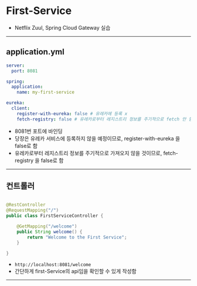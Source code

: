 # First-Service
- Netflix Zuul, Spring Cloud Gateway 실습

---

## application.yml
```yaml
server:
  port: 8081

spring:
  application:
    name: my-first-service

eureka:
  client:
    register-with-eureka: false # 유레카에 등록 x
    fetch-registry: false # 유레카로부터 레지스트리 정보를 주기적으로 fetch 안 함
```
- 8081번 포트에 바인딩
- 당장은 유레카 서비스에 등록하지 않을 예정이므로, register-with-eureka 을 false로 함
- 유레카로부터 레지스트리 정보를 주기적으로 가져오지 않을 것이므로, fetch-registry 을 false로 함

---

## 컨트롤러
```java

@RestController
@RequestMapping("/")
public class FirstServiceController {

    @GetMapping("/welcome")
    public String welcome() {
        return "Welcome to the First Service";
    }

}
```
- `http://localhost:8081/welcome`
- 간단하게 first-Service의 api임을 확인할 수 있게 작성함

---

